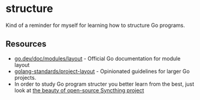 # structure
Kind of a reminder for myself for learning how to structure Go programs.

## Resources
* [go.dev/doc/modules/layout](https://go.dev/doc/modules/layout) - Official Go documentation for module layout
* [golang-standards/project-layout](https://github.com/golang-standards/project-layout) - Opinionated guidelines for larger Go projects.
* In order to study Go program structer you better learn from the best, just look at  [the beauty of open-source Syncthing project](https://github.com/syncthing/syncthing/tree/main)